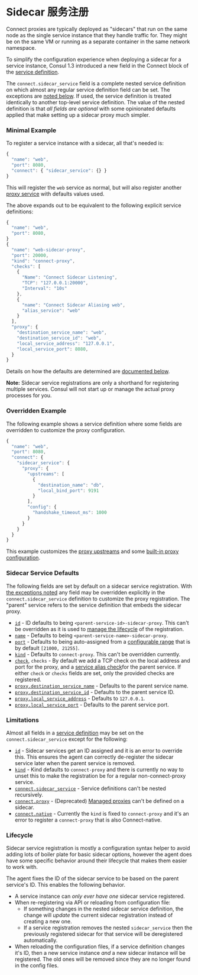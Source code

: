 # Sidecar 服务注册

Connect proxies are typically deployed as "sidecars" that run on the same node as the single service instance that they handle traffic for. They might be on the same VM or running as a separate container in the same network namespace.

To simplify the configuration experience when deploying a sidecar for a service instance, Consul 1.3 introduced a new field in the Connect block of the [service definition](https://www.consul.io/docs/agent/services.html).

The `connect.sidecar_service` field is a complete nested service definition on which almost any regular service definition field can be set. The exceptions are [noted below](https://www.consul.io/docs/connect/proxies/sidecar-service.html#limitations). If used, the service definition is treated identically to another top-level service definition. The value of the nested definition is that _all fields are optional_ with some opinionated defaults applied that make setting up a sidecar proxy much simpler.

### Minimal Example <a id="minimal-example"></a>

To register a service instance with a sidecar, all that's needed is:

```javascript
{
  "name": "web",
  "port": 8080,
  "connect": { "sidecar_service": {} }
}
```

This will register the `web` service as normal, but will also register another [proxy service](https://www.consul.io/docs/connect/proxies.html) with defaults values used.

The above expands out to be equivalent to the following explicit service definitions:

```javascript
{
  "name": "web",
  "port": 8080,
}
{
  "name": "web-sidecar-proxy",
  "port": 20000,
  "kind": "connect-proxy",
  "checks": [
    {
      "Name": "Connect Sidecar Listening",
      "TCP": "127.0.0.1:20000",
      "Interval": "10s"
    },
    {
      "name": "Connect Sidecar Aliasing web",
      "alias_service": "web"
    }
  ],
  "proxy": {
    "destination_service_name": "web",
    "destination_service_id": "web",
    "local_service_address": "127.0.0.1",
    "local_service_port": 8080,
  }
}
```

Details on how the defaults are determined are [documented below](https://www.consul.io/docs/connect/proxies/sidecar-service.html#sidecar-service-defaults).

**Note:** Sidecar service registrations are only a shorthand for registering multiple services. Consul will not start up or manage the actual proxy processes for you.

### Overridden Example <a id="overridden-example"></a>

The following example shows a service definition where some fields are overridden to customize the proxy configuration.

```javascript
{
  "name": "web",
  "port": 8080,
  "connect": {
    "sidecar_service": {
      "proxy": {
        "upstreams": [
          {
            "destination_name": "db",
            "local_bind_port": 9191
          }
        ],
        "config": {
          "handshake_timeout_ms": 1000
        }
      }
    }
  }
}
```

This example customizes the [proxy upstreams](https://www.consul.io/docs/connect/proxies.html#upstream-configuration-reference) and some [built-in proxy configuration](https://www.consul.io/docs/connect/configuration.html#built-in-proxy-options).

### Sidecar Service Defaults <a id="sidecar-service-defaults"></a>

The following fields are set by default on a sidecar service registration. With [the exceptions noted](https://www.consul.io/docs/connect/proxies/sidecar-service.html#limitations) any field may be overridden explicitly in the `connect.sidecar_service` definition to customize the proxy registration. The "parent" service refers to the service definition that embeds the sidecar proxy.

* [`id`](https://www.consul.io/docs/connect/proxies/sidecar-service.html#id) - ID defaults to being `<parent-service-id>-sidecar-proxy`. This can't be overridden as it is used to [manage the lifecycle](https://www.consul.io/docs/connect/proxies/sidecar-service.html#lifecycle) of the registration.
* [`name`](https://www.consul.io/docs/connect/proxies/sidecar-service.html#name) - Defaults to being `<parent-service-name>-sidecar-proxy`.
* [`port`](https://www.consul.io/docs/connect/proxies/sidecar-service.html#port) - Defaults to being auto-assigned from a [configurable range](https://www.consul.io/docs/agent/options.html#sidecar_min_port) that is by default `[21000, 21255]`.
* [`kind`](https://www.consul.io/docs/connect/proxies/sidecar-service.html#kind) - Defaults to `connect-proxy`. This can't be overridden currently.
* [`check`](https://www.consul.io/docs/connect/proxies/sidecar-service.html#check), `checks` - By default we add a TCP check on the local address and port for the proxy, and a [service alias check](https://www.consul.io/docs/agent/checks.html#alias)for the parent service. If either `check` or `checks` fields are set, only the provided checks are registered.
* [`proxy.destination_service_name`](https://www.consul.io/docs/connect/proxies/sidecar-service.html#proxy-destination_service_name) - Defaults to the parent service name.
* [`proxy.destination_service_id`](https://www.consul.io/docs/connect/proxies/sidecar-service.html#proxy-destination_service_id) - Defaults to the parent service ID.
* [`proxy.local_service_address`](https://www.consul.io/docs/connect/proxies/sidecar-service.html#proxy-local_service_address) - Defaults to `127.0.0.1`.
* [`proxy.local_service_port`](https://www.consul.io/docs/connect/proxies/sidecar-service.html#proxy-local_service_port) - Defaults to the parent service port.

### Limitations <a id="limitations"></a>

Almost all fields in a [service definition](https://www.consul.io/docs/agent/services.html) may be set on the `connect.sidecar_service` except for the following:

* [`id`](https://www.consul.io/docs/connect/proxies/sidecar-service.html#id-1) - Sidecar services get an ID assigned and it is an error to override this. This ensures the agent can correctly de-register the sidecar service later when the parent service is removed.
* [`kind`](https://www.consul.io/docs/connect/proxies/sidecar-service.html#kind-1) - Kind defaults to `connect-proxy` and there is currently no way to unset this to make the registration be for a regular non-connect-proxy service.
* [`connect.sidecar_service`](https://www.consul.io/docs/connect/proxies/sidecar-service.html#connect-sidecar_service) - Service definitions can't be nested recursively.
* [`connect.proxy`](https://www.consul.io/docs/connect/proxies/sidecar-service.html#connect-proxy) - \(Deprecated\) [Managed proxies](https://www.consul.io/docs/connect/proxies/managed-deprecated.html) can't be defined on a sidecar.
* [`connect.native`](https://www.consul.io/docs/connect/proxies/sidecar-service.html#connect-native) - Currently the `kind` is fixed to `connect-proxy` and it's an error to register a `connect-proxy` that is also Connect-native.

### Lifecycle <a id="lifecycle"></a>

Sidecar service registration is mostly a configuration syntax helper to avoid adding lots of boiler plate for basic sidecar options, however the agent does have some specific behavior around their lifecycle that makes them easier to work with.

The agent fixes the ID of the sidecar service to be based on the parent service's ID. This enables the following behavior.

* A service instance can _only ever have one_ sidecar service registered.
* When re-registering via API or reloading from configuration file:
  * If something changes in the nested sidecar service definition, the change will _update_ the current sidecar registration instead of creating a new one.
  * If a service registration removes the nested `sidecar_service` then the previously registered sidecar for that service will be deregistered automatically.
* When reloading the configuration files, if a service definition changes it's ID, then a new service instance _and_ a new sidecar instance will be registered. The old ones will be removed since they are no longer found in the config files.

